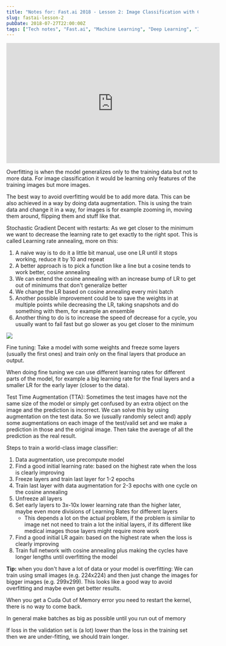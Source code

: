 ```yaml
---
title: "Notes for: Fast.ai 2018 - Lesson 2: Image Classification with CNN"
slug: fastai-lesson-2
pubDate: 2018-07-27T22:00:00Z
tags: ["Tech notes", "Fast.ai", "Machine Learning", "Deep Learning", "Image classification", "CNN"]
---
```


<iframe width="560" height="315" src="https://www.youtube.com/embed/JNxcznsrRb8" title="YouTube video player" frameborder="0" allow="accelerometer; autoplay; clipboard-write; encrypted-media; gyroscope; picture-in-picture" allowfullscreen></iframe>

Overfitting is when the model generalizes only to the training data but not to more data. For image classification it would be learning only features of the training images but more images.

The best way to avoid overfitting would be to add more data. This can be also achieved in a way by doing data augmentation. This is using the train data and change it in a way, for images is for example zooming in, moving them around, flipping them and stuff like that.

Stochastic Gradient Decent with restarts: As we get closer to the minimum we want to decrease the learning rate to get exactly to the right spot. This is called Learning rate annealing, more on this:

1. A naive way is to do it a little bit manual, use one LR until it stops working, reduce it by 10 and repeat
2. A better approach is to pick a function like a line but a cosine tends to work better, cosine annealing
3. We can extend the cosine annealing with an increase bump of LR to get out of minimums that don't generalize better
4. We change the LR based on cosine annealing every mini batch
5. Another possible improvement could be to save the weights in at multiple points while decreasing the LR, taking snapshots and do something with them, for example an ensemble
6. Another thing to do is to increase the speed of decrease for a cycle, you usually want to fail fast but go slower as you get closer to the minimum

![](/blog/2018/07/fastai-lesson-2/learning-rate.png)

Fine tuning: Take a model with some weights and freeze some layers (usually the first ones) and train only on the final layers that produce an output.

When doing fine tuning we can use different learning rates for different parts of the model, for example a big learning rate for the final layers and a smaller LR for the early layer (closer to the data).

Test Time Augmentation (TTA): Sometimes the test images have not the same size of the model or simply get confused by an extra object on the image and the prediction is incorrect. We can solve this by using augmentation on the test data. So we (usually randomly select and) apply some augmentations on each image of the test/valid set and we make a prediction in those and the original image. Then take the average of all the prediction as the real result.

Steps to train a world-class image classifier:

1. Data augmentation, use precompute model
2. Find a good initial learning rate: based on the highest rate when the loss is clearly improving
3. Freeze layers and train last layer for 1-2 epochs
4. Train last layer with data augmentation for 2-3 epochs with one cycle on the cosine annealing
5. Unfreeze all layers
6. Set early layers to 3x-10x lower learning rate than the higher later, maybe even more divisions of Learning Rates for different layers
   - This depends a lot on the actual problem, if the problem is similar to image net not need to train a lot the initial layers, if its different like medical images those layers might require more work
7. Find a good initial LR again: based on the highest rate when the loss is clearly improving
8. Train full network with cosine annealing plus making the cycles have longer lengths until overfitting the model

**Tip:** when you don't have a lot of data or your model is overfitting: We can train using small images (e.g. 224x224) and then just change the images for bigger images (e.g. 299x299). This looks like a good way to avoid overfitting and maybe even get better results.

When you get a Cuda Out of Memory error you need to restart the kernel, there is no way to come back.

In general make batches as big as possible until you run out of memory

If loss in the validation set is (a lot) lower than the loss in the training set then we are under-fitting, we should train longer.
